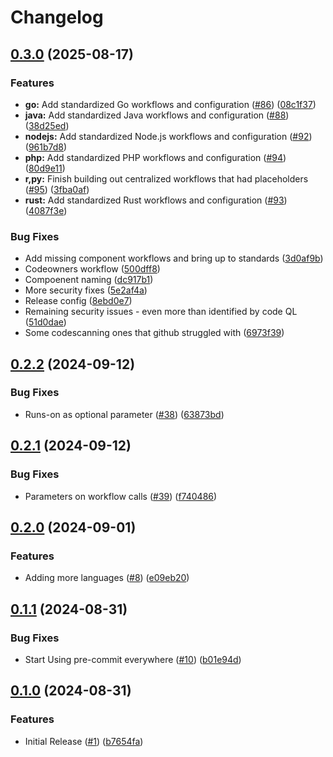 # Changelog

## [0.3.0](https://github.com/sassy-bulldog/.github/compare/v0.2.2...v0.3.0) (2025-08-17)


### Features

* **go:** Add standardized Go workflows and configuration ([#86](https://github.com/sassy-bulldog/.github/issues/86)) ([08c1f37](https://github.com/sassy-bulldog/.github/commit/08c1f37abdd6d0474913c89bc7108993a445def2))
* **java:** Add standardized Java workflows and configuration ([#88](https://github.com/sassy-bulldog/.github/issues/88)) ([38d25ed](https://github.com/sassy-bulldog/.github/commit/38d25ede0e762fa79d8380782471ce0b67188870))
* **nodejs:** Add standardized Node.js workflows and configuration ([#92](https://github.com/sassy-bulldog/.github/issues/92)) ([961b7d8](https://github.com/sassy-bulldog/.github/commit/961b7d8029920049dcab150a3002f0db0b92af92))
* **php:** Add standardized PHP workflows and configuration ([#94](https://github.com/sassy-bulldog/.github/issues/94)) ([80d9e11](https://github.com/sassy-bulldog/.github/commit/80d9e114e5d95fbc2913914cc8f0b2237e8a4e5e))
* **r,py:** Finish building out centralized workflows that had placeholders ([#95](https://github.com/sassy-bulldog/.github/issues/95)) ([3fba0af](https://github.com/sassy-bulldog/.github/commit/3fba0afdc543477405f5b4c6d965ee61cd09e69e))
* **rust:** Add standardized Rust workflows and configuration ([#93](https://github.com/sassy-bulldog/.github/issues/93)) ([4087f3e](https://github.com/sassy-bulldog/.github/commit/4087f3eea717662a5d524ff1ec9da9d7b6cca996))


### Bug Fixes

* Add missing component workflows and bring up to standards ([3d0af9b](https://github.com/sassy-bulldog/.github/commit/3d0af9b65d0f1cf2c1c8f046ca09315eba88f71d))
* Codeowners workflow ([500dff8](https://github.com/sassy-bulldog/.github/commit/500dff87c35394035464b1f652ec8a7016c1d524))
* Compoenent naming ([dc917b1](https://github.com/sassy-bulldog/.github/commit/dc917b1a85ed0bff23a4b580cfe8ddbcc8be77df))
* More security fixes ([5e2af4a](https://github.com/sassy-bulldog/.github/commit/5e2af4a7915e3773459060c664c1ff006e3da3be))
* Release config ([8ebd0e7](https://github.com/sassy-bulldog/.github/commit/8ebd0e7adf5675049bd28c2c33cb40a6f516593c))
* Remaining security issues - even more than identified by code QL ([51d0dae](https://github.com/sassy-bulldog/.github/commit/51d0daecaa391b049dc39ef0ac95a3e614f57b2b))
* Some codescanning ones that github struggled with ([6973f39](https://github.com/sassy-bulldog/.github/commit/6973f3982913b7e00dae113f6b063122b0bc0062))

## [0.2.2](https://github.com/sassy-bulldog/.github/compare/v0.2.1...v0.2.2) (2024-09-12)


### Bug Fixes

* Runs-on as optional parameter ([#38](https://github.com/sassy-bulldog/.github/issues/38)) ([63873bd](https://github.com/sassy-bulldog/.github/commit/63873bdf88e8d76baf2e89f42b966d2c921deda0))

## [0.2.1](https://github.com/sassy-bulldog/.github/compare/v0.2.0...v0.2.1) (2024-09-12)


### Bug Fixes

* Parameters on workflow calls ([#39](https://github.com/sassy-bulldog/.github/issues/39)) ([f740486](https://github.com/sassy-bulldog/.github/commit/f740486d9a9b3c3b9e8a151b30f42e3eb7b299dd))

## [0.2.0](https://github.com/sassy-bulldog/.github/compare/v0.1.1...v0.2.0) (2024-09-01)


### Features

* Adding more languages ([#8](https://github.com/sassy-bulldog/.github/issues/8)) ([e09eb20](https://github.com/sassy-bulldog/.github/commit/e09eb205b71b78860521e14abfd27fbb155a5c29))

## [0.1.1](https://github.com/sassy-bulldog/.github/compare/v0.1.0...v0.1.1) (2024-08-31)


### Bug Fixes

* Start Using pre-commit everywhere ([#10](https://github.com/sassy-bulldog/.github/issues/10)) ([b01e94d](https://github.com/sassy-bulldog/.github/commit/b01e94d415d7a60bc9b848252a75b5153b3349a8))

## [0.1.0](https://github.com/sassy-bulldog/.github/compare/v0.0.1...v0.1.0) (2024-08-31)


### Features

* Initial Release ([#1](https://github.com/sassy-bulldog/.github/issues/1)) ([b7654fa](https://github.com/sassy-bulldog/.github/commit/b7654fa0138ba7f1e7d74e614d6106708bbc7881))
